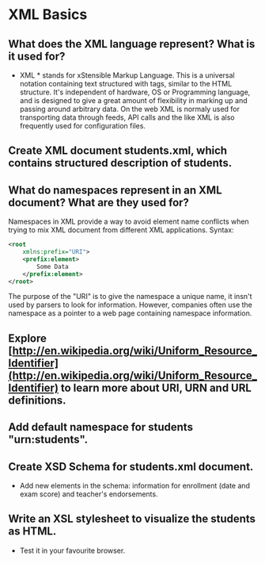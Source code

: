 # XML Basics

## What does the XML language represent? What is it used for?

* XML * stands for xStensible Markup Language. This is a universal notation containing text structured with tags, similar to the HTML structure. It's independent of hardware, OS or Programming language, and is designed to give a great amount of flexibility in marking up and passing around arbitrary data. On the web XML is normaly used for transporting data through feeds, API calls and the like XML is also frequently used for configuration files.

## Create XML document students.xml, which contains structured description of students.

## What do namespaces represent in an XML document? What are they used for?

Namespaces in XML provide a way to avoid element name conflicts when trying to mix XML document from different XML applications. Syntax:
```XML
<root
	xmlns:prefix="URI">
	<prefix:element>
		Some Data
	</prefix:element>
</root>	
```
The purpose of the "URI" is to give the namespace a unique name, it insn't used by parsers to look for information. However, companies often use the namespace as a pointer to a web page containing namespace information.

## Explore [http://en.wikipedia.org/wiki/Uniform_Resource_Identifier](http://en.wikipedia.org/wiki/Uniform_Resource_Identifier) to learn more about URI, URN and URL definitions.

## Add default namespace for students "urn:students".

## Create XSD Schema for students.xml document.

* Add new elements in the schema: information for enrollment (date and exam score) and teacher's endorsements.

## Write an XSL stylesheet to visualize the students as HTML.

* Test it in your favourite browser.

